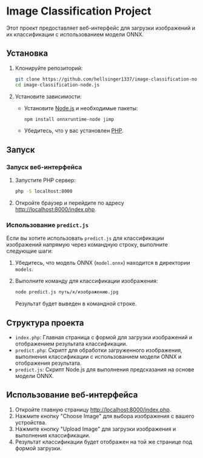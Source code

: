 # Image Classification Project

Этот проект предоставляет веб-интерфейс для загрузки изображений и их классификации с использованием модели ONNX.

## Установка

1. Клонируйте репозиторий:

    ```bash
    git clone https://github.com/hellsinger1337/image-classification-node.js.git
    cd image-classification-node.js
    ```

2. Установите зависимости:

    - Установите [Node.js](https://nodejs.org/) и необходимые пакеты:

        ```bash
        npm install onnxruntime-node jimp
        ```

    - Убедитесь, что у вас установлен [PHP](https://www.php.net/).

## Запуск

### Запуск веб-интерфейса

1. Запустите PHP сервер:

    ```bash
    php -S localhost:8000
    ```

2. Откройте браузер и перейдите по адресу [http://localhost:8000/index.php](http://localhost:8000/index.php).

### Использование `predict.js`

Если вы хотите использовать `predict.js` для классификации изображений напрямую через командную строку, выполните следующие шаги:

1. Убедитесь, что модель ONNX (`model.onnx`) находится в директории `models`.

2. Выполните команду для классификации изображения:

    ```bash
    node predict.js путь/к/изображению.jpg
    ```

    Результат будет выведен в командной строке.

## Структура проекта

- `index.php`: Главная страница с формой для загрузки изображений и отображением результата классификации.
- `predict.php`: Скрипт для обработки загруженного изображения, выполнения классификации с использованием модели ONNX и отображения результата.
- `predict.js`: Скрипт Node.js для выполнения предсказания на основе модели ONNX.

## Использование веб-интерфейса

1. Откройте главную страницу [http://localhost:8000/index.php](http://localhost:8000/index.php).
2. Нажмите кнопку "Choose Image" для выбора изображения с вашего устройства.
3. Нажмите кнопку "Upload Image" для загрузки изображения и выполнения классификации.
4. Результат классификации будет отображен на той же странице под формой загрузки.